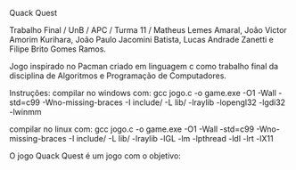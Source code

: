 Quack Quest

Trabalho Final / UnB / APC / Turma 11 / Matheus Lemes Amaral, João Victor Amorim Kurihara, João Paulo Jacomini Batista, Lucas Andrade Zanetti e Filipe Brito Gomes Ramos.

Jogo inspirado no Pacman criado em linguagem c como trabalho final da disciplina de Algoritmos e Programação de Computadores.

Instruções:
compilar no windows com: gcc jogo.c -o game.exe -O1 -Wall -std=c99 -Wno-missing-braces -I include/ -L lib/ -lraylib -lopengl32 -lgdi32 -lwinmm

compilar no linux com: gcc jogo.c -o game.exe -O1 -Wall -std=c99 -Wno-missing-braces -I include/ -L lib/ -lraylib -lGL -lm -lpthread -ldl -lrt -lX11

O jogo Quack Quest é um jogo com o objetivo:
